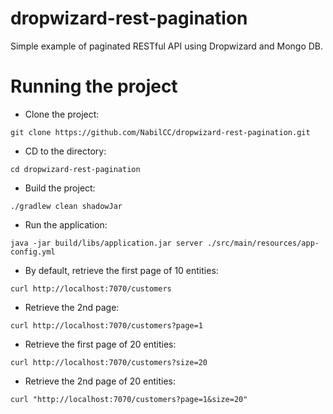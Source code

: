 # dropwizard-rest-pagination
Simple example of paginated RESTful API using Dropwizard and Mongo DB.

# Running the project 

* Clone the project: 

`git clone https://github.com/NabilCC/dropwizard-rest-pagination.git`

* CD to the directory:

`cd dropwizard-rest-pagination`

* Build the project:

`./gradlew clean shadowJar`

* Run the application:

`java -jar build/libs/application.jar server ./src/main/resources/app-config.yml`

* By default, retrieve the first page of 10 entities:

`curl http://localhost:7070/customers`

* Retrieve the 2nd page:

`curl http://localhost:7070/customers?page=1`

* Retrieve the first page of 20 entities:

`curl http://localhost:7070/customers?size=20`

* Retrieve the 2nd page of 20 entities:

`curl "http://localhost:7070/customers?page=1&size=20"`
